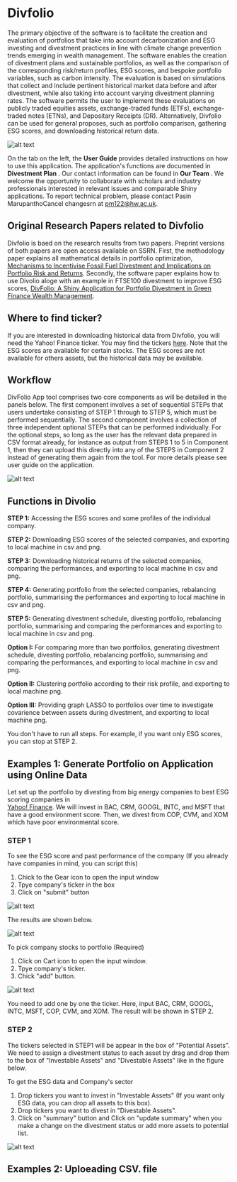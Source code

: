 # Divfolio

The primary objective of the software is to facilitate the creation and evaluation of portfolios that take into account decarbonization and ESG investing and divestment practices in line with climate change prevention trends emerging in wealth management. The software enables the creation of divestment plans and sustainable portfolios, as well as the comparison of the corresponding risk/return profiles, ESG scores, and bespoke portfolio variables, such as carbon intensity. The evaluation is based on simulations that collect and include pertinent historical market data before and after divestment, while also taking into account varying divestment planning rates. The software permits the user to implement these evaluations on publicly traded equities assets, exchange-traded funds (ETFs), exchange-traded notes (ETNs), and Depositary Receipts (DR). Alternatively, Divfolio can be used for general proposes, such as portfolio comparison, gathering ESG scores, and downloading historical return data.

![alt text](https://github.com/QuantFILab/Divfolio/blob/main/Figures/openpage.png?raw=true)

On the tab on the left, the <b> User Guide </b> provides detailed instructions on how to use this application. The application's functions are documented in <b> Divestment Plan </b>. Our contact information can be found in <b> Our Team </b>. We welcome the opportunity to collaborate with scholars and industry professionals interested in relevant issues and comparable Shiny applications. To report technical problem, please contact Pasin MarupanthoCancel changesrn at pm122@hw.ac.uk.

## Original Research Papers related to Divfolio

Divfolio is baed on the research results from two papers. Preprint versions of both papers are open access available on SSRN. First, the methodology paper explains all mathematical details in portfolio optimization, [Mechanisms to Incentivise Fossil Fuel Divestment and Implications on Portfolio Risk and Returns](https://papers.ssrn.com/sol3/papers.cfm?abstract_id=4131449). Secondly, the software paper explains how to use Divolio aloge with an example in FTSE100 divestment to improve ESG scores, [DivFolio: A Shiny Application for Portfolio Divestment in Green Finance Wealth Management](https://papers.ssrn.com/sol3/papers.cfm?abstract_id=4131449).


## Where to find ticker?

If you are interested in downloading historical data from Divfolio, you will need the Yahoo! Finance ticker. You may find the tickers [here](https://finance.yahoo.com/screener/new). Note that the ESG scores are available for certain stocks. The ESG scores are not available for others assets, but the historical data may be available.


## Workflow

DivFolio App tool comprises two core components as will be detailed in the panels below. The first component involves a set of sequential STEPs that users undertake consisting of STEP 1 through to STEP 5, which must be performed sequentially. The second component involves a collection of three independent optional STEPs that can be performed individually. For the optional steps, so long as the user has the relevant data prepared in CSV format already, for instance as output from STEPS 1 to 5 in Component 1, then they can upload this directly into any of the STEPS in Component 2 instead of generating them again from the tool. For more details please see user guide on the application. 

![alt text](https://github.com/QuantFILab/Divfolio/blob/main/Figures/daig.jpg?raw=true)


## Functions in Divolio

**STEP 1:** Accessing the ESG scores and some profiles of the individual company.

**STEP 2:** Downloading ESG scores of the selected companies, and exporting to local machine in csv and png.

**STEP 3:** Downloading historical returns of the selected companies, comparing the performances, and exporting to local machine in csv and png.

**STEP 4:** Generating portfolio from the selected companies, rebalancing portfolio, summarising the performances and exporting to local machine in csv and png.

**STEP 5:** Generating divestment schedule, divesting portfolio, rebalancing portfolio, summarising and comparing the performances and exporting to local machine in csv and png.


**Option I:** For comparing more than two portfolios, generating divestment schedule, divesting portfolio, rebalancing portfolio, summarising and comparing the performances, and exporting to local machine in csv and png.

**Option II:** Clustering portfolio according to their risk profile, and exporting to local machine png.

**Option III:** Providing graph LASSO to portfolios over time to investigate covarience between assets during divestment, and exporting to local machine png.

You don't have to run all steps. For example, if you want only ESG scores, you can stop at STEP 2.


## Examples 1: Generate Portfolio on Application using Online Data

Let set up the portfolio by divesting from big energy companies to best ESG scoring companies in   
[Yahoo! Finance](https://www.insidermonkey.com/blog/top-5-esg-companies-in-2022-1082219/). We will invest in BAC, CRM, GOOGL,	INTC,	and MSFT that have a good environment score. Then, we divest from COP, CVM, and XOM which have poor environmental score.


### STEP 1 
To see the ESG score and past performance of the company (If you already have companies in mind, you can script this)
1. Chick to the Gear icon to open the input window
2. Tpye company's ticker in the box
3. Click on "submit" button

![alt text](https://github.com/QuantFILab/Divfolio/blob/main/Figures/Step1_select.png?raw=true)

The results are shown below.

![alt text](https://github.com/QuantFILab/Divfolio/blob/main/Figures/Step1_page.png?raw=true)

To pick company stocks to portfolio (Required)
1. Click on Cart icon to open the input window.
2. Tpye company's ticker.
3. Chick "add" button.


![alt text](https://github.com/QuantFILab/Divfolio/blob/main/Figures/Step1_port.png?raw=true)

You need to add one by one the ticker. Here, input  BAC, CRM, GOOGL,	INTC,	MSFT, COP, CVM, and XOM. The result will be shown in STEP 2.

### STEP 2

The tickers selected in STEP1 will be appear in the box of "Potential Assets". We need to assign a divestment status to each asset by drag and drop them to the box of "Investable Assets" and "Divestable Assets" like in the figure below.

To get the ESG data and Company's sector
1. Drop tickers you want to invest in "Investable Assets" (If you want only ESG data, you can drop all assets to this box).
2. Drop tickers you want to divest in "Divestable Assets".
3. Click on "summary" button and Click on "update summary" when you make a change on the divestment status or add more assets to potential list.

![alt text](https://github.com/QuantFILab/Divfolio/blob/main/Figures/Step2_setup.png?raw=true)

## Examples 2: Uploeading CSV. file
